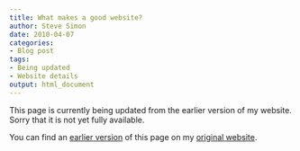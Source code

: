 ```yaml
---
title: What makes a good website?
author: Steve Simon
date: 2010-04-07
categories:
- Blog post
tags:
- Being updated
- Website details
output: html_document
---
```


This page is currently being updated from the earlier version of my website. Sorry that it is not yet fully available.

<!---More--->

You can find an [earlier version][sim1] of this page on my [original website][sim2].

[sim1]: http://www.pmean.com/10/GoodWebsite.html
[sim2]: http://www.pmean.com/original_site.html
